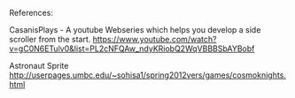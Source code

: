 References:

CasanisPlays - A youtube Webseries which helps you develop a side scroller from the start.
https://www.youtube.com/watch?v=gC0N6ETulv0&list=PL2cNFQAw_ndyKRiobQ2WqVBBBSbAYBobf

Astronaut Sprite
http://userpages.umbc.edu/~sohisa1/spring2012vers/games/cosmoknights.html